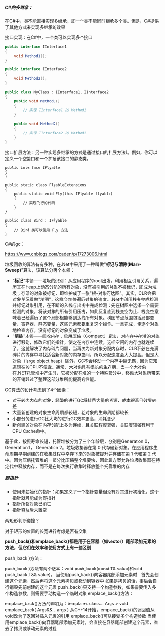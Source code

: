 ##### C#的多继承：

在C#中，类不能直接实现多继承，即一个类不能同时继承多个类。但是，C#提供了其他方式来实现多继承的效果

接口实现：在C#中，一个类可以实现多个接口

```c#
public interface IInterface1
{
    void Method1();
}

public interface IInterface2
{
    void Method2();
}

public class MyClass : IInterface1, IInterface2
{
    public void Method1()
    {
        // 实现 IInterface1 的 Method1
    }

    public void Method2()
    {
        // 实现 IInterface2 的 Method2
    }
}

```

接口扩展方法：另一种实现多继承的方式是通过接口的扩展方法1。例如，你可以定义一个空接口和一个扩展该接口的静态类。

```
public interface IFlyable
{
}

public static class FlyableExtensions
{
    public static void Fly(this IFlyable flyable)
    {
        // 实现飞行的代码
    }
}

public class Bird : IFlyable
{
    // Bird 类可以使用 Fly 方法
}
```

C#的gc：

https://www.cnblogs.com/caden/p/17273006.html

垃圾回收的算法有有多种，在.Net中采用了一种叫做"**标记与清除(Mark-Sweep)**"算法，该算法分两个本领：

- "**标记**"本领——垃圾的识别：从应用程序的root出发，利用相互引用关系，遍历其在Heap上动态分配的所有对象，没有被引用的对象不被标记，即成为垃圾；存活的对象被标记，即维护成了一张"根-对象可达图"。其实，CLR会把对象关系看做"树图"，这样会加快遍历对象的速度。.Net中利用栈来完成检测并标记对象引用，在不断的入栈与出栈中完成检测：先在树图中选择一个需要检测的对象，将该对象的所有引用压栈，如此反复直到栈变空为止。栈变空意味着已经遍历了这个局部根能够到达的所有对象。树图节点范围包括局部变量、寄存器、静态变量，这些元素都要重复这个操作。一旦完成，便逐个对象地检查内存，没有标记的对象变成了垃圾。
- "**清除**"本领——回收内存：启用压缩（Compact）算法，对内存中存活的对象进行移动，修改它们的指针，使之在内存中连续，这样空闲的内存也就连续了，这就解决了内存碎片问题，当再次为新对象分配内存时，CLR不必在充满碎片的内存中寻找适合新对象的内存空间，所以分配速度会大大提高。但是大对象（large object heap）除外，GC不会移动一个内存中巨无霸，因为它知道现在的CPU不便宜。通常，大对象具有很长的生存期，当一个大对象在.NET托管堆中产生时，它被分配在堆的一个特殊部分中，移动大对象所带来的开销超过了整理这部分堆所能提高的性能。

GC算法的设计考虑到了4个因素：

- 对于较大内存的对象，频繁的进行GC将耗费大量的资源，成本很高且效果较差
- 大量新创建的对象生命周期都较短，老对象的生命周期都较长
- 小部分的进行GC比大块的进行GC效率更高，消耗更少
- 新创建的对象在内存分配上多为连续，且关联程度较强，关联度较强有利于CPU Cache命中。

基于此，按照寿命长短，托管堆被分为了三个年龄层，分别是Generation 0，Generation 1， Generation 2。垃圾收集器在第 0 代存储新对象。在应用程序生命周期早期创建的在收集过程中幸存下来的对象被提升并存储在第 1 代和第 2 代中。因为压缩托管堆的一部分比压缩整个堆要快，因此该方案允许垃圾收集器在特定代中释放内存，而不是在每次执行收集时释放整个托管堆的内存

##### 野指针

- 使用未初始化的指针：如果定义了一个指针变量但没有对其进行初始化，这个指针就可能成为野指针
- 指针所指对象已消亡
- 指针释放后未置空

两矩形判断碰撞？

对于矩形的位置的长宽进行考虑是否有交集



**push_back()和emplace_back()都是用于在容器（如vector）尾部添加元素的方法，但它们在效率和使用方式上有一些区别**

push_back()方法：

push_back()方法有两个版本：void push_back(const T& value)和void push_back(T&& value)。
当使用push_back()向容器尾部添加元素时，首先会创建这个元素，然后再将这个元素拷贝或移动到容器中
如果是拷贝的话，事后会自行销毁先前创建的这个元素
push_back()只支持一个构造参数，如果需要传入多个构造参数，则需要手动构造一个临时对象
emplace_back()方法：

emplace_back()方法的声明为：template< class... Args > void emplace_back( Args&&... args )
从C++14开始，emplace_back()的返回值从void改为了返回对插入元素的引用
emplace_back()可以接受多个构造参数
当使用emplace_back()向容器尾部添加元素时，会直接在容器尾部创建这个元素，省去了拷贝或移动元素的过程



